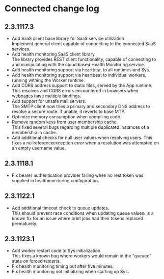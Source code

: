 # Connected change log

## 2.3.1117.3
- Add SaaS client base library for SaaS service utilization.\
Implement general client capable of connecting to the connected SaaS services.
- Add health monitoring SaaS client library\
The library provides REST client functionality, capable of connecting to and manipulating with the cloud based Health Monitoring service. 
- Add health monitoring support via heartbeat to all runtimes and Sys.
- Add health monitoring support via heartbeat to individual workers, running withing the Worker runtime.
- Add CORS address support to static files, served by the App runtime.\
This resolves and CORS errors encountered in browsers when webpages have multiple bindings.
- Add support for unsafe mail servers.\
The SMTP client now tries a primary and secondary DNS address to resolve a secure route. If unable, it reverts to base MTP.
- Optimize memory consumption when compiling code.
- Remove random keys from user membership cache.\
This fixed several bugs regarding multiple duplicated instances of a membership in cache.
- Add additional checks for null user values when resolving users.
This fixes a nullreferenceexception error when a resolution was attempted on an empty username value.

## 2.3.1118.1
- Fix bearer authentication provider failing when no rest token was supplied in healthmonitoring configuration.

## 2.3.1122.1
- Add additional timeout check to queue updates.\
This should prevent race conditions when updating queue values. Is a known fix for an issue where print jobs had their tokens replaced prematurely.
## 2.3.1123.1
- Add worker restart code to Sys initialization.\
This fixes a known bug where workers would remain in the "queued" state on forced restarts.
- Fix health monitoring timing out after five minutes.
- Fix health monitoring not initializing when starting up Sys.

